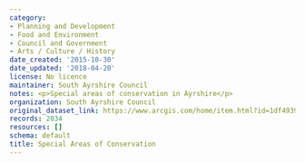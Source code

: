 ```yaml
---
category:
- Planning and Development
- Food and Environment
- Council and Government
- Arts / Culture / History
date_created: '2015-10-30'
date_updated: '2018-04-20'
license: No licence
maintainer: South Ayrshire Council
notes: <p>Special areas of conservation in Ayrshire</p>
organization: South Ayrshire Council
original_dataset_link: https://www.arcgis.com/home/item.html?id=1df49391cbf448e4a7786efe6b52f008
records: 2034
resources: []
schema: default
title: Special Areas of Conservation
---
```

